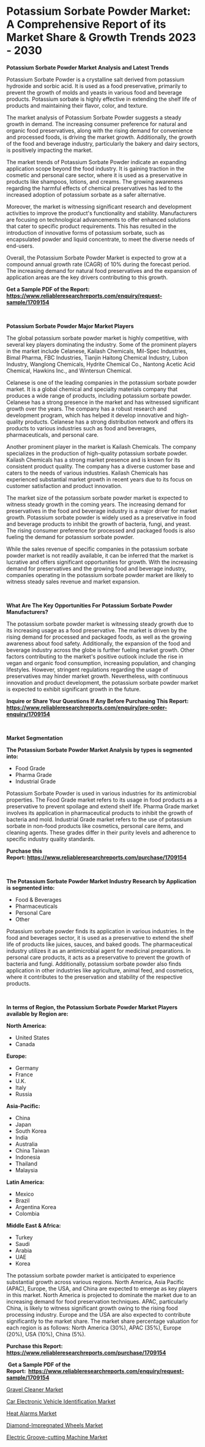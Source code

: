 <p><h1>Potassium Sorbate Powder Market: A Comprehensive Report of its Market Share & Growth Trends 2023 - 2030</h1></p><p><strong>Potassium Sorbate Powder Market Analysis and Latest Trends</strong></p>
<p><p>Potassium Sorbate Powder is a crystalline salt derived from potassium hydroxide and sorbic acid. It is used as a food preservative, primarily to prevent the growth of molds and yeasts in various food and beverage products. Potassium sorbate is highly effective in extending the shelf life of products and maintaining their flavor, color, and texture.</p><p>The market analysis of Potassium Sorbate Powder suggests a steady growth in demand. The increasing consumer preference for natural and organic food preservatives, along with the rising demand for convenience and processed foods, is driving the market growth. Additionally, the growth of the food and beverage industry, particularly the bakery and dairy sectors, is positively impacting the market.</p><p>The market trends of Potassium Sorbate Powder indicate an expanding application scope beyond the food industry. It is gaining traction in the cosmetic and personal care sector, where it is used as a preservative in products like shampoos, lotions, and creams. The growing awareness regarding the harmful effects of chemical preservatives has led to the increased adoption of potassium sorbate as a safer alternative.</p><p>Moreover, the market is witnessing significant research and development activities to improve the product's functionality and stability. Manufacturers are focusing on technological advancements to offer enhanced solutions that cater to specific product requirements. This has resulted in the introduction of innovative forms of potassium sorbate, such as encapsulated powder and liquid concentrate, to meet the diverse needs of end-users.</p><p>Overall, the Potassium Sorbate Powder Market is expected to grow at a compound annual growth rate (CAGR) of 10% during the forecast period. The increasing demand for natural food preservatives and the expansion of application areas are the key drivers contributing to this growth.</p></p>
<p><strong>Get a Sample PDF of the Report:&nbsp; <a href="https://www.reliableresearchreports.com/enquiry/request-sample/1709154">https://www.reliableresearchreports.com/enquiry/request-sample/1709154</a></strong></p>
<p>&nbsp;</p>
<p><strong>Potassium Sorbate Powder Major Market Players</strong></p>
<p><p>The global potassium sorbate powder market is highly competitive, with several key players dominating the industry. Some of the prominent players in the market include Celanese, Kailash Chemicals, Mil-Spec Industries, Bimal Pharma, FBC Industries, Tianjin Haitong Chemical Industry, Lubon Industry, Wanglong Chemicals, Hydrite Chemical Co., Nantong Acetic Acid Chemical, Hawkins Inc., and Wintersun Chemical.</p><p>Celanese is one of the leading companies in the potassium sorbate powder market. It is a global chemical and specialty materials company that produces a wide range of products, including potassium sorbate powder. Celanese has a strong presence in the market and has witnessed significant growth over the years. The company has a robust research and development program, which has helped it develop innovative and high-quality products. Celanese has a strong distribution network and offers its products to various industries such as food and beverages, pharmaceuticals, and personal care.</p><p>Another prominent player in the market is Kailash Chemicals. The company specializes in the production of high-quality potassium sorbate powder. Kailash Chemicals has a strong market presence and is known for its consistent product quality. The company has a diverse customer base and caters to the needs of various industries. Kailash Chemicals has experienced substantial market growth in recent years due to its focus on customer satisfaction and product innovation.</p><p>The market size of the potassium sorbate powder market is expected to witness steady growth in the coming years. The increasing demand for preservatives in the food and beverage industry is a major driver for market growth. Potassium sorbate powder is widely used as a preservative in food and beverage products to inhibit the growth of bacteria, fungi, and yeast. The rising consumer preference for processed and packaged foods is also fueling the demand for potassium sorbate powder.</p><p>While the sales revenue of specific companies in the potassium sorbate powder market is not readily available, it can be inferred that the market is lucrative and offers significant opportunities for growth. With the increasing demand for preservatives and the growing food and beverage industry, companies operating in the potassium sorbate powder market are likely to witness steady sales revenue and market expansion.</p></p>
<p>&nbsp;</p>
<p><strong>What Are The Key Opportunities For Potassium Sorbate Powder Manufacturers?</strong></p>
<p><p>The potassium sorbate powder market is witnessing steady growth due to its increasing usage as a food preservative. The market is driven by the rising demand for processed and packaged foods, as well as the growing awareness about food safety. Additionally, the expansion of the food and beverage industry across the globe is further fueling market growth. Other factors contributing to the market's positive outlook include the rise in vegan and organic food consumption, increasing population, and changing lifestyles. However, stringent regulations regarding the usage of preservatives may hinder market growth. Nevertheless, with continuous innovation and product development, the potassium sorbate powder market is expected to exhibit significant growth in the future.</p></p>
<p><strong>Inquire or Share Your Questions If Any Before Purchasing This Report: <a href="https://www.reliableresearchreports.com/enquiry/pre-order-enquiry/1709154">https://www.reliableresearchreports.com/enquiry/pre-order-enquiry/1709154</a></strong></p>
<p>&nbsp;</p>
<p><strong>Market Segmentation</strong></p>
<p><strong>The Potassium Sorbate Powder Market Analysis by types is segmented into:</strong></p>
<p><ul><li>Food Grade</li><li>Pharma Grade</li><li>Industrial Grade</li></ul></p>
<p><p>Potassium Sorbate Powder is used in various industries for its antimicrobial properties. The Food Grade market refers to its usage in food products as a preservative to prevent spoilage and extend shelf life. Pharma Grade market involves its application in pharmaceutical products to inhibit the growth of bacteria and mold. Industrial Grade market refers to the use of potassium sorbate in non-food products like cosmetics, personal care items, and cleaning agents. These grades differ in their purity levels and adherence to specific industry quality standards.</p></p>
<p><strong>Purchase this Report:&nbsp;<a href="https://www.reliableresearchreports.com/purchase/1709154">https://www.reliableresearchreports.com/purchase/1709154</a></strong></p>
<p>&nbsp;</p>
<p><strong>The Potassium Sorbate Powder Market Industry Research by Application is segmented into:</strong></p>
<p><ul><li>Food & Beverages</li><li>Pharmaceuticals</li><li>Personal Care</li><li>Other</li></ul></p>
<p><p>Potassium sorbate powder finds its application in various industries. In the food and beverages sector, it is used as a preservative to extend the shelf life of products like juices, sauces, and baked goods. The pharmaceutical industry utilizes it as an antimicrobial agent for medicinal preparations. In personal care products, it acts as a preservative to prevent the growth of bacteria and fungi. Additionally, potassium sorbate powder also finds application in other industries like agriculture, animal feed, and cosmetics, where it contributes to the preservation and stability of the respective products.</p></p>
<p>&nbsp;</p>
<p><strong>In terms of Region, the Potassium Sorbate Powder Market Players available by Region are:</strong></p>
<p>
    <p> <strong> North America: </strong>
        <ul>
            <li>United States</li>
            <li>Canada</li>
        </ul>
        </p> 
    <p> <strong> Europe: </strong>
        <ul>
            <li>Germany</li>
            <li>France</li>
            <li>U.K.</li>
            <li>Italy</li>
            <li>Russia</li>
        </ul>
        </p> 
    <p> <strong> Asia-Pacific: </strong>
        <ul>
            <li>China</li>
            <li>Japan</li>
            <li>South Korea</li>
            <li>India</li>
            <li>Australia</li>
            <li>China Taiwan</li>
            <li>Indonesia</li>
            <li>Thailand</li>
            <li>Malaysia</li>
        </ul>
        </p> 
    <p> <strong> Latin America: </strong>
        <ul>
            <li>Mexico</li>
            <li>Brazil</li>
            <li>Argentina Korea</li>
            <li>Colombia</li>
        </ul>
        </p> 
    <p> <strong> Middle East & Africa: </strong>
        <ul>
            <li>Turkey</li>
            <li>Saudi</li>
            <li>Arabia</li>
            <li>UAE</li>
            <li>Korea</li>
        </ul>
    </p>
    </p>
<p><p>The potassium sorbate powder market is anticipated to experience substantial growth across various regions. North America, Asia Pacific (APAC), Europe, the USA, and China are expected to emerge as key players in this market. North America is projected to dominate the market due to an increasing demand for food preservation techniques. APAC, particularly China, is likely to witness significant growth owing to the rising food processing industry. Europe and the USA are also expected to contribute significantly to the market share. The market share percentage valuation for each region is as follows: North America (30%), APAC (35%), Europe (20%), USA (10%), China (5%).</p></p>
<p><strong>Purchase this Report: <a href="https://www.reliableresearchreports.com/purchase/1709154">https://www.reliableresearchreports.com/purchase/1709154</a></strong></p>
<p>&nbsp;<strong>Get a Sample PDF of the Report:&nbsp;&nbsp;<a href="https://www.reliableresearchreports.com/enquiry/request-sample/1709154">https://www.reliableresearchreports.com/enquiry/request-sample/1709154</a></strong></p>
<p><strong></strong></p>
<p><p><a href="https://medium.com/@enostillman2023/gravel-cleaner-market-analysis-its-cagr-market-segmentation-and-global-industry-overview-5938239c58f9">Gravel Cleaner Market</a></p><p><a href="https://medium.com/@kaelapaucek/car-electronic-vehicle-identification-market-size-and-market-trends-complete-industry-overview-98f67c1135b2">Car Electronic Vehicle Identification Market</a></p><p><a href="https://medium.com/@piercehoppe2023/heat-alarms-market-trends-and-market-analysis-forecasted-for-period-2023-2030-064e4819841c">Heat Alarms Market</a></p><p><a href="https://medium.com/@morgancrist1926/diamond-impregnated-wheels-market-furnishes-information-on-market-share-market-trends-and-market-fca832f44409">Diamond-Impregnated Wheels Market</a></p><p><a href="https://medium.com/@melissahaag/decoding-electric-groove-cutting-machine-market-metrics-market-share-trends-and-growth-patterns-6851993a1a72">Electric Groove-cutting Machine Market</a></p></p>